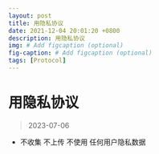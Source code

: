 ```yaml
---
layout: post
title: 用隐私协议
date: 2021-12-04 20:01:20 +0800
description: 用隐私协议
img: # Add figcaption (optional)
fig-caption: # Add figcaption (optional)
tags: [Protocol]
---
```


# 用隐私协议

> 2023-07-06

- 不收集 不上传 不使用 任何用户隐私数据
